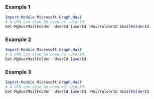 ### Example 1
``` powershell
Import-Module Microsoft.Graph.Mail
# A UPN can also be used as -UserId.
Get-MgUserMailFolder -UserId $userId -MailFolderId $mailFolderId
```
### Example 2
``` powershell
Import-Module Microsoft.Graph.Mail
# A UPN can also be used as -UserId.
Get-MgUserMailFolder -UserId $userId
```
### Example 3
``` powershell
Import-Module Microsoft.Graph.Mail
# A UPN can also be used as -UserId.
Get-MgUserMailFolder -UserId $userId -MailFolderId $mailFolderId
```
